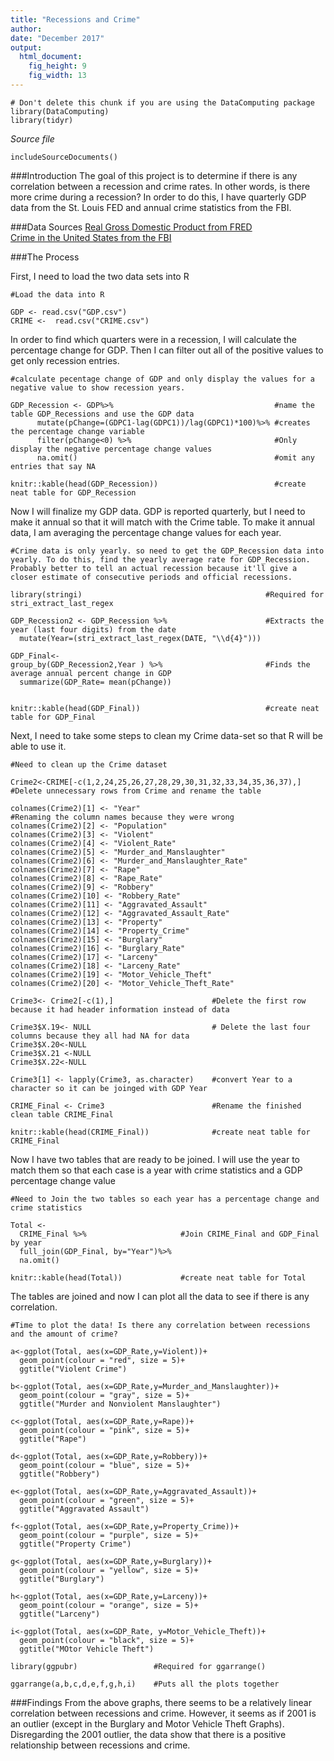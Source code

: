 ```yaml
---
title: "Recessions and Crime"
author: 
date: "December 2017"
output: 
  html_document:
    fig_height: 9
    fig_width: 13
---
```

<!-- Don't edit in between this line and the one below -->
```{r, include=FALSE}
# Don't delete this chunk if you are using the DataComputing package
library(DataComputing)
library(tidyr)
```
*Source file* 
```{r, results='asis', echo=FALSE}
includeSourceDocuments()
```
<!-- Don't edit the material above this line -->

###Introduction
The goal of this project is to determine if there is any correlation between a recession and crime rates. In other words, is there more crime during a recession? In order to do this, I have quarterly GDP data from the St. Louis FED and annual crime statistics from the FBI. 


###Data Sources
[Real Gross Domestic Product from FRED](https://fred.stlouisfed.org/series/GDPC1)
<br>
[Crime in the United States from the FBI](https://ucr.fbi.gov/crime-in-the-u.s/2013/crime-in-the-u.s.-2013/tables/1tabledatadecoverviewpdf/table_1_crime_in_the_united_states_by_volume_and_rate_per_100000_inhabitants_1994-2013.xls)
  
  
###The Process

First, I need to load the two data sets into R  
```{r}
#Load the data into R

GDP <- read.csv("GDP.csv")
CRIME <-  read.csv("CRIME.csv")

```


In order to find which quarters were in a recession, I will calculate the percentage change for GDP. Then I can filter out all of the positive values to get only recession entries.
```{r} 
#calculate pecentage change of GDP and only display the values for a negative value to show recession years. 

GDP_Recession <- GDP%>%                                    #name the table GDP_Recessions and use the GDP data
      mutate(pChange=(GDPC1-lag(GDPC1))/lag(GDPC1)*100)%>% #creates the percentage change variable
      filter(pChange<0) %>%                                #Only display the negative percentage change values
      na.omit()                                            #omit any entries that say NA

knitr::kable(head(GDP_Recession))                          #create neat table for GDP_Recession
```


Now I will finalize my GDP data. GDP is reported quarterly, but I need to make it annual so that it will match with the Crime table. To make it annual data, I am averaging the percentage change values for each year.
```{r}
#Crime data is only yearly. so need to get the GDP_Recession data into yearly. To do this, find the yearly average rate for GDP_Recession. Probably better to tell an actual recession because it'll give a closer estimate of consecutive periods and official recessions. 

library(stringi)                                         #Required for stri_extract_last_regex

GDP_Recession2 <- GDP_Recession %>%                      #Extracts the year (last four digits) from the date
  mutate(Year=(stri_extract_last_regex(DATE, "\\d{4}")))

GDP_Final<-
group_by(GDP_Recession2,Year ) %>%                       #Finds the average annual percent change in GDP
  summarize(GDP_Rate= mean(pChange))


knitr::kable(head(GDP_Final))                            #create neat table for GDP_Final
```


Next, I need to take some steps to clean my Crime data-set so that R will be able to use it.
```{r,message=FALSE,warning=FALSE}
#Need to clean up the Crime dataset

Crime2<-CRIME[-c(1,2,24,25,26,27,28,29,30,31,32,33,34,35,36,37),]  #Delete unnecessary rows from Crime and rename the table

colnames(Crime2)[1] <- "Year"                                      #Renaming the column names because they were wrong
colnames(Crime2)[2] <- "Population"
colnames(Crime2)[3] <- "Violent"
colnames(Crime2)[4] <- "Violent_Rate"
colnames(Crime2)[5] <- "Murder_and_Manslaughter"
colnames(Crime2)[6] <- "Murder_and_Manslaughter_Rate"
colnames(Crime2)[7] <- "Rape"
colnames(Crime2)[8] <- "Rape_Rate"
colnames(Crime2)[9] <- "Robbery"
colnames(Crime2)[10] <- "Robbery_Rate"
colnames(Crime2)[11] <- "Aggravated_Assault"
colnames(Crime2)[12] <- "Aggravated_Assault_Rate"
colnames(Crime2)[13] <- "Property"
colnames(Crime2)[14] <- "Property_Crime"
colnames(Crime2)[15] <- "Burglary"
colnames(Crime2)[16] <- "Burglary_Rate"
colnames(Crime2)[17] <- "Larceny"
colnames(Crime2)[18] <- "Larceny_Rate"
colnames(Crime2)[19] <- "Motor_Vehicle_Theft"
colnames(Crime2)[20] <- "Motor_Vehicle_Theft_Rate"

Crime3<- Crime2[-c(1),]                      #Delete the first row because it had header information instead of data

Crime3$X.19<- NULL                           # Delete the last four columns because they all had NA for data
Crime3$X.20<-NULL
Crime3$X.21 <-NULL
Crime3$X.22<-NULL

Crime3[1] <- lapply(Crime3, as.character)    #convert Year to a character so it can be joinged with GDP Year

CRIME_Final <- Crime3                        #Rename the finished clean table CRIME_Final

knitr::kable(head(CRIME_Final))              #create neat table for CRIME_Final
```


Now I have two tables that are ready to be joined. I will use the year to match them so that each case is a year with crime statistics and a GDP percentage change value
```{r}
#Need to Join the two tables so each year has a percentage change and crime statistics

Total <-
  CRIME_Final %>%                     #Join CRIME_Final and GDP_Final by year
  full_join(GDP_Final, by="Year")%>%
  na.omit() 

knitr::kable(head(Total))             #create neat table for Total
```


The tables are joined and now I can plot all the data to see if there is any correlation.
```{r,message=FALSE,warning=FALSE}
#Time to plot the data! Is there any correlation between recessions and the amount of crime?

a<-ggplot(Total, aes(x=GDP_Rate,y=Violent))+
  geom_point(colour = "red", size = 5)+
  ggtitle("Violent Crime")

b<-ggplot(Total, aes(x=GDP_Rate,y=Murder_and_Manslaughter))+
  geom_point(colour = "gray", size = 5)+
  ggtitle("Murder and Nonviolent Manslaughter")
  
c<-ggplot(Total, aes(x=GDP_Rate,y=Rape))+
  geom_point(colour = "pink", size = 5)+
  ggtitle("Rape")

d<-ggplot(Total, aes(x=GDP_Rate,y=Robbery))+
  geom_point(colour = "blue", size = 5)+
  ggtitle("Robbery")

e<-ggplot(Total, aes(x=GDP_Rate,y=Aggravated_Assault))+
  geom_point(colour = "green", size = 5)+
  ggtitle("Aggravated Assault")

f<-ggplot(Total, aes(x=GDP_Rate,y=Property_Crime))+
  geom_point(colour = "purple", size = 5)+
  ggtitle("Property Crime")

g<-ggplot(Total, aes(x=GDP_Rate,y=Burglary))+
  geom_point(colour = "yellow", size = 5)+
  ggtitle("Burglary")
  
h<-ggplot(Total, aes(x=GDP_Rate,y=Larceny))+
  geom_point(colour = "orange", size = 5)+
  ggtitle("Larceny")

i<-ggplot(Total, aes(x=GDP_Rate, y=Motor_Vehicle_Theft))+
  geom_point(colour = "black", size = 5)+
  ggtitle("MOtor Vehicle Theft")

library(ggpubr)                 #Required for ggarrange()

ggarrange(a,b,c,d,e,f,g,h,i)    #Puts all the plots together
```

###Findings
From the above graphs, there seems to be a relatively linear correlation between recessions and crime. However, it seems as if 2001 is an outlier (except in the Burglary and Motor Vehicle Theft Graphs). Disregarding the 2001 outlier, the data show that there is a positive relationship between recessions and crime.
